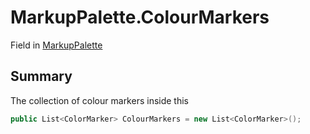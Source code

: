 # MarkupPalette.ColourMarkers

Field in [MarkupPalette](/docs/api/csharp/yarn.unity.markuppalette.md)

## Summary


The collection of colour markers inside this


```csharp
public List<ColorMarker> ColourMarkers = new List<ColorMarker>();
```

